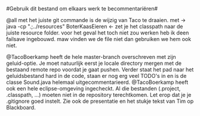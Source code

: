 #Gebruik dit bestand om elkaars werk te becommentariëren#


@all met het juiste git commande is de wijzig van Taco te draaien. met -> java -cp ".;../resources" BoterKaasEieren <- zet je het classpath naar de juiste resource folder. 
voor het geval het toch niet zou werken heb ik deen failsave ingebouwd. maw vinden we de file niet dan gebruiken we hem ook niet.


@TacoBoerkamp heeft de hele master-branch overschreven met zijn geluid-optie. Je moet natuurlijk eerst je locale directory mergen met de bestaand remote repo voordat je gaat pushen. Verder staat het pad naar het geluidsbestand hard in de code, staan er nog erg veel TODO's in en is de classe Sound.java helemaal uitgecommentarieerd. 
@TacoBoerkamp heeft ook een hele eclipse-omgeving ingecheckt. Al die bestanden (.project, .classpath, ...) moeten niet in de repository terechtkomen. Let erop dat je je .gitignore goed instelt. Zie ook de presentatie en het stukje tekst van Tim op Blackboard.


